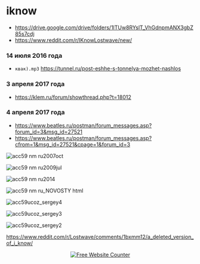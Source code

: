 # iknow
- https://drive.google.com/drive/folders/1lTUw8RYslT_VhGdnpmANX3gbZ85s7cdj
- https://www.reddit.com/r/IKnowLostwave/new/

### 14 июля 2016 года
- `квак).mp3` https://tunnel.ru/post-eshhe-s-tonnelya-mozhet-nashlos

### 3 апреля 2017 года
- https://klem.ru/forum/showthread.php?t=18012

### 4 апреля 2017 года
- https://www.beatles.ru/postman/forum_messages.asp?forum_id=3&msg_id=27521
- https://www.beatles.ru/postman/forum_messages.asp?cfrom=1&msg_id=27521&cpage=1&forum_id=3

![acc59 nm ru2007oct](https://github.com/user-attachments/assets/cc359b67-c3e9-47c6-a811-b7092693a7d7)

![acc59 nm ru2009jul](https://github.com/user-attachments/assets/44d5410b-a883-4309-bfdb-17e47207c7bb)

![acc59 nm ru2014](https://github.com/user-attachments/assets/17185051-d877-4e21-95d0-0f4e43d0c466)

![acc59 nm ru_NOVOSTY html](https://github.com/user-attachments/assets/175ea2ef-4437-4456-9205-b2b48ac84970)

![acc59ucoz_sergey4](https://github.com/user-attachments/assets/9152d2bd-3036-4444-8289-5f51d9341462)

![acc59ucoz_sergey3](https://github.com/user-attachments/assets/702188a0-2596-48c4-88da-307a0492fa4d)

![acc59ucoz_sergey2](https://github.com/user-attachments/assets/e81a007e-0938-4977-85c7-cd5e093b748b)

https://www.reddit.com/r/Lostwave/comments/1bxmm12/a_deleted_version_of_i_know/

<div align='center'><a href='https://www.websitecounterfree.com'><img src='https://www.websitecounterfree.com/c.php?d=9&id=66545&s=1' border='0' alt='Free Website Counter'></a><br / ><small></small></div>



